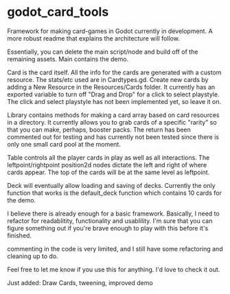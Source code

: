 # godot_card_tools
Framework for making card-games in Godot
currently in development.  A more robust readme that explains the architecture will follow.

Essentially, you can delete the main script/node and build off of the remaining assets. Main contains the demo.

Card is the card itself.  All the info for the cards are generated with a custom resource. The stats/etc used are in Cardtypes.gd.  Create new cards by adding a New Resource in the Resources/Cards folder. It currently has an exported variable to turn off "Drag and Drop" for a click to select playstyle.  The click and select playstyle has not been implemented yet, so leave it on.

Library contains methods for making a card array based on card resources in a directory.  It currently allows you to grab cards of a specific "rarity" so that you can make, perhaps, booster packs. The return has been commented out for testing and has currently not been tested since there is only one small card pool at the moment.

Table controls all the player cards in play as well as all interactions.   The leftpoint/rightpoint position2d nodes dictate the left and right of where cards appear. The top of the cards will be at the same level as leftpoint. 

Deck will eventually allow loading and saving of decks. Currently the only function that works is the default_deck function which contains 10 cards for the demo.

I believe there is already enough for a basic framework.  Basically, I need to refactor for readablitity, functionality and usablility. I'm sure that you can figure something out if you're brave enough to play with this before it's finished.

commenting in the code is very limited, and I still have some refactoring and cleaning up to do.

Feel free to let me know if you use this for anything.  I'd love to check it out.

Just added: Draw Cards, tweening, improved demo
